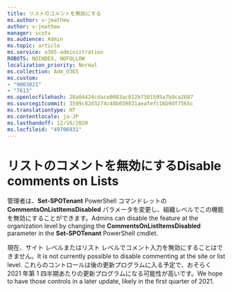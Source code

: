 ```yaml
---
title: リストのコメントを無効にする
ms.author: v-jmathew
author: v-jmathew
manager: scotv
ms.audience: Admin
ms.topic: article
ms.service: o365-administration
ROBOTS: NOINDEX, NOFOLLOW
localization_priority: Normal
ms.collection: Adm_O365
ms.custom:
- "9003821"
- "7613"
ms.openlocfilehash: 28a04424cdace0083ac012b7301595a7b9ca2687
ms.sourcegitcommit: 3599c82d3274c48b039831aeafefc16b9df7565c
ms.translationtype: HT
ms.contentlocale: ja-JP
ms.lasthandoff: 12/16/2020
ms.locfileid: "49706931"
---
```

# <a name="disable-comments-on-lists"></a><span data-ttu-id="56cb3-102">リストのコメントを無効にする</span><span class="sxs-lookup"><span data-stu-id="56cb3-102">Disable comments on Lists</span></span>

<span data-ttu-id="56cb3-103">管理者は、**Set-SPOTenant** PowerShell コマンドレットの **CommentsOnListItemsDisabled** パラメータを変更し、組織レベルでこの機能を無効にすることができます。</span><span class="sxs-lookup"><span data-stu-id="56cb3-103">Admins can disable the feature at the organization level by changing the **CommentsOnListItemsDisabled** parameter in the **Set-SPOTenant** PowerShell cmdlet.</span></span>

<span data-ttu-id="56cb3-104">現在、サイト レベルまたはリスト レベルでコメント入力を無効にすることはできません。</span><span class="sxs-lookup"><span data-stu-id="56cb3-104">It is not currently possible to disable commenting at the site or list level.</span></span> <span data-ttu-id="56cb3-105">これらのコントロールは後の更新プログラムに入る予定で、おそらく 2021 年第 1 四半期あたりの更新プログラムになる可能性が高いです。</span><span class="sxs-lookup"><span data-stu-id="56cb3-105">We hope to have those controls in a later update, likely in the first quarter of 2021.</span></span>
